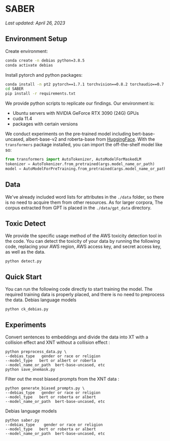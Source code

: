 # SABER
*Last updated: April 26, 2023*


## Environment Setup

Create environment:

```bash
conda create -n debias python=3.8.5
conda activate debias
```
Install pytorch and python packages:

```bash
conda install -n pt2 pytorch==1.7.1 torchvision==0.8.2 torchaudio==0.7.2 cudatoolkit=11.0 -c pytorch
cd SABER
pip install -r requirements.txt
```

We provide python scripts to replicate our findings. Our environment is:

* Ubuntu servers with NVIDIA GeForce RTX 3090 (24G) GPUs
* cuda 11.4
* packages with certain versions

We conduct experiments on the pre-trained model including bert-base-uncased, albert-base-v2 and roberta-base from [HuggingFace](https://huggingface.co/).
With the `transformers` package installed, you can import the off-the-shelf model like so: 
```python
from transformers import AutoTokenizer, AutoModelForMaskedLM
tokenizer = AutoTokenizer.from_pretrained(args.model_name_or_path)
model = AutoModelForPreTraining.from_pretrained(args.model_name_or_path)
```

## Data

We've already included word lists for attributes in the `./data` folder, so there is no need to acquire them from other resources. As for larger corpora, The corpus extracted from GPT is placed in the `./data/gpt_data` directory.

## Toxic Detect

We provide the specific usage method of the AWS toxicity detection tool in the code. You can detect the toxicity of your data by running the following code, replacing your AWS region, AWS access key, and secret access key, as well as the data.
```
python detect.py

```

## Quick Start

You can run the following code directly to start training the model. The required training data is properly placed, and there is no need to preprocess the data.
Debias language models 
```
python ck_debias.py

```

## Experiments

Convert sentences to embeddings and divide the data into XT with a collision effect and XNT without a collision effect :

```
python preprocess_data.py \
--debias_type   gender or race or religion
--model_type   bert or albert or roberta
--model_name_or_path  bert-base-uncased, etc
python save_onemask.py

```
Filter out the most biased prompts from the XNT data :

```
python generate_biased_prompts.py \
--debias_type   gender or race or religion
--model_type   bert or roberta or albert
--model_name_or_path  bert-base-uncased, etc

```
Debias language models 
```
python saber.py
--debias_type    gender or race or religion
--model_type   bert or roberta or albert
--model_name_or_path  bert-base-uncased, etc
```


